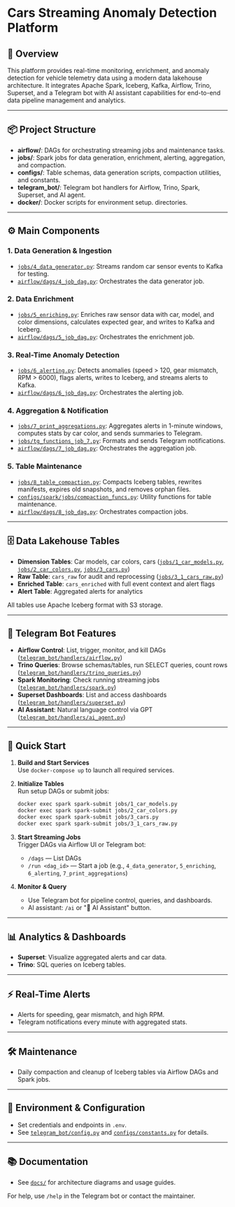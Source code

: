 # Cars Streaming Anomaly Detection Platform

## 🚗 Overview

This platform provides real-time monitoring, enrichment, and anomaly detection for vehicle telemetry data using a modern data lakehouse architecture. It integrates Apache Spark, Iceberg, Kafka, Airflow, Trino, Superset, and a Telegram bot with AI assistant capabilities for end-to-end data pipeline management and analytics.

---

## 📦 Project Structure

- **airflow/**: DAGs for orchestrating streaming jobs and maintenance tasks.
- **jobs/**: Spark jobs for data generation, enrichment, alerting, aggregation, and compaction.
- **configs/**: Table schemas, data generation scripts, compaction utilities, and constants.
- **telegram_bot/**: Telegram bot handlers for Airflow, Trino, Spark, Superset, and AI agent.
- **docker/**: Docker scripts for environment setup.
directories.

---

## ⚙️ Main Components

### 1. Data Generation & Ingestion

- [`jobs/4_data_generator.py`](jobs/4_data_generator.py): Streams random car sensor events to Kafka for testing.
- [`airflow/dags/4_job_dag.py`](airflow/dags/4_job_dag.py): Orchestrates the data generator job.

### 2. Data Enrichment

- [`jobs/5_enriching.py`](jobs/5_enriching.py): Enriches raw sensor data with car, model, and color dimensions, calculates expected gear, and writes to Kafka and Iceberg.
- [`airflow/dags/5_job_dag.py`](airflow/dags/5_job_dag.py): Orchestrates the enrichment job.

### 3. Real-Time Anomaly Detection

- [`jobs/6_alerting.py`](jobs/6_alerting.py): Detects anomalies (speed > 120, gear mismatch, RPM > 6000), flags alerts, writes to Iceberg, and streams alerts to Kafka.
- [`airflow/dags/6_job_dag.py`](airflow/dags/6_job_dag.py): Orchestrates the alerting job.

### 4. Aggregation & Notification

- [`jobs/7_print_aggregations.py`](jobs/7_print_aggregations.py): Aggregates alerts in 1-minute windows, computes stats by car color, and sends summaries to Telegram.
- [`jobs/tg_functions_job_7.py`](jobs/tg_functions_job_7.py): Formats and sends Telegram notifications.
- [`airflow/dags/7_job_dag.py`](airflow/dags/7_job_dag.py): Orchestrates the aggregation job.

### 5. Table Maintenance

- [`jobs/8_table_compaction.py`](jobs/8_table_compaction.py): Compacts Iceberg tables, rewrites manifests, expires old snapshots, and removes orphan files.
- [`configs/spark/jobs/compaction_funcs.py`](configs/spark/jobs/compaction_funcs.py): Utility functions for table maintenance.
- [`airflow/dags/8_job_dag.py`](airflow/dags/8_job_dag.py): Orchestrates compaction jobs.

---

## 🗄️ Data Lakehouse Tables

- **Dimension Tables**: Car models, car colors, cars ([`jobs/1_car_models.py`](jobs/1_car_models.py), [`jobs/2_car_colors.py`](jobs/2_car_colors.py), [`jobs/3_cars.py`](jobs/3_cars.py))
- **Raw Table**: `cars_raw` for audit and reprocessing ([`jobs/3_1_cars_raw.py`](jobs/3_1_cars_raw.py))
- **Enriched Table**: `cars_enriched` with full event context and alert flags
- **Alert Table**: Aggregated alerts for analytics

All tables use Apache Iceberg format with S3 storage.

---

## 🤖 Telegram Bot Features

- **Airflow Control**: List, trigger, monitor, and kill DAGs ([`telegram_bot/handlers/airflow.py`](telegram_bot/handlers/airflow.py))
- **Trino Queries**: Browse schemas/tables, run SELECT queries, count rows ([`telegram_bot/handlers/trino_queries.py`](telegram_bot/handlers/trino_queries.py))
- **Spark Monitoring**: Check running streaming jobs ([`telegram_bot/handlers/spark.py`](telegram_bot/handlers/spark.py))
- **Superset Dashboards**: List and access dashboards ([`telegram_bot/handlers/superset.py`](telegram_bot/handlers/superset.py))
- **AI Assistant**: Natural language control via GPT ([`telegram_bot/handlers/ai_agent.py`](telegram_bot/handlers/ai_agent.py))

---

## 🚀 Quick Start

1. **Build and Start Services**  
   Use `docker-compose up` to launch all required services.

2. **Initialize Tables**  
   Run setup DAGs or submit jobs:
   ```sh
   docker exec spark spark-submit jobs/1_car_models.py
   docker exec spark spark-submit jobs/2_car_colors.py
   docker exec spark spark-submit jobs/3_cars.py
   docker exec spark spark-submit jobs/3_1_cars_raw.py
   ```

3. **Start Streaming Jobs**  
   Trigger DAGs via Airflow UI or Telegram bot:
   - `/dags` — List DAGs
   - `/run <dag_id>` — Start a job (e.g., `4_data_generator`, `5_enriching`, `6_alerting`, `7_print_aggregations`)

4. **Monitor & Query**  
   - Use Telegram bot for pipeline control, queries, and dashboards.
   - AI assistant: `/ai` or "🤖 AI Assistant" button.

---

## 📊 Analytics & Dashboards

- **Superset**: Visualize aggregated alerts and car data.
- **Trino**: SQL queries on Iceberg tables.

---

## ⚡ Real-Time Alerts

- Alerts for speeding, gear mismatch, and high RPM.
- Telegram notifications every minute with aggregated stats.

---

## 🛠️ Maintenance

- Daily compaction and cleanup of Iceberg tables via Airflow DAGs and Spark jobs.

---

## 📝 Environment & Configuration

- Set credentials and endpoints in `.env`.
- See [`telegram_bot/config.py`](telegram_bot/config.py) and [`configs/constants.py`](configs/constants.py) for details.

---

## 📚 Documentation

- See [`docs/`](docs/) for architecture diagrams and usage guides.

For help, use `/help` in the Telegram bot or contact the maintainer.
